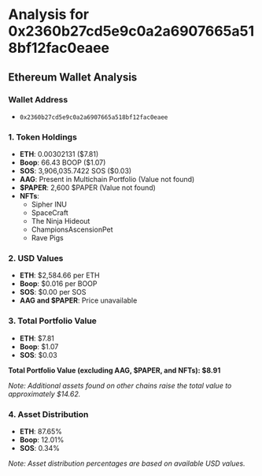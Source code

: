 # Analysis for 0x2360b27cd5e9c0a2a6907665a518bf12fac0eaee

## Ethereum Wallet Analysis

### Wallet Address

- `0x2360b27cd5e9c0a2a6907665a518bf12fac0eaee`

### 1. Token Holdings

- **ETH**: 0.00302131 ($7.81)
- **Boop**: 66.43 BOOP ($1.07)
- **SOS**: 3,906,035.7422 SOS ($0.03)
- **AAG**: Present in Multichain Portfolio (Value not found)
- **$PAPER**: 2,600 $PAPER (Value not found)
- **NFTs**:
  - Sipher INU
  - SpaceCraft
  - The Ninja Hideout
  - ChampionsAscensionPet
  - Rave Pigs

### 2. USD Values

- **ETH**: $2,584.66 per ETH
- **Boop**: $0.016 per BOOP
- **SOS**: $0.00 per SOS
- **AAG and $PAPER**: Price unavailable

### 3. Total Portfolio Value

- **ETH**: $7.81
- **Boop**: $1.07
- **SOS**: $0.03

**Total Portfolio Value (excluding AAG, $PAPER, and NFTs): $8.91**

*Note: Additional assets found on other chains raise the total value to approximately $14.62.*

### 4. Asset Distribution

- **ETH**: 87.65%
- **Boop**: 12.01%
- **SOS**: 0.34%

*Note: Asset distribution percentages are based on available USD values.*
